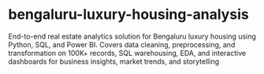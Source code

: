 # bengaluru-luxury-housing-analysis
End-to-end real estate analytics solution for Bengaluru luxury housing using Python, SQL, and Power BI. Covers data cleaning, preprocessing, and transformation on 100K+ records, SQL warehousing, EDA, and interactive dashboards for business insights, market trends, and storytelling
